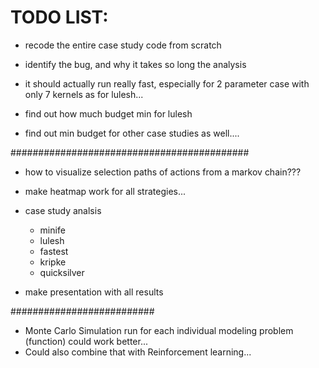 # TODO LIST:

* recode the entire case study code from scratch
* identify the bug, and why it takes so long the analysis
* it should actually run really fast, especially for 2 parameter case with only 7 kernels as for lulesh...

* find out how much budget min for lulesh
* find out min budget for other case studies as well....

###########################################

* how to visualize selection paths of actions from a markov chain???

* make heatmap work for all strategies...

* case study analsis
    * minife
    * lulesh
    * fastest
    * kripke
    * quicksilver

* make presentation with all results

##########################


* Monte Carlo Simulation run for each individual modeling problem (function) could work better...
* Could also combine that with Reinforcement learning...
